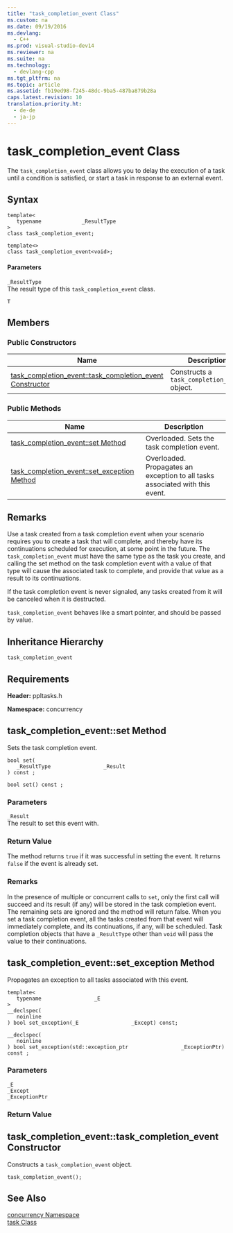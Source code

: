 ```yaml
---
title: "task_completion_event Class"
ms.custom: na
ms.date: 09/19/2016
ms.devlang: 
  - C++
ms.prod: visual-studio-dev14
ms.reviewer: na
ms.suite: na
ms.technology: 
  - devlang-cpp
ms.tgt_pltfrm: na
ms.topic: article
ms.assetid: fb19ed98-f245-48dc-9ba5-487ba879b28a
caps.latest.revision: 10
translation.priority.ht: 
  - de-de
  - ja-jp
---
```

# task_completion_event Class
The             `task_completion_event` class allows you to delay the execution of a task until a condition is satisfied, or start a task in response to an external event.  
  
## Syntax  
  
```  
template<  
   typename             _ResultType  
>  
class task_completion_event;  
  
template<>  
class task_completion_event<void>;  
```  
  
#### Parameters  
 `_ResultType`  
 The result type of this                         `task_completion_event` class.  
  
 `T`  
  
## Members  
  
### Public Constructors  
  
|Name|Description|  
|----------|-----------------|  
|[task_completion_event::task_completion_event Constructor](#task_completion_event__task_completion_event_constructor)|Constructs a                                         `task_completion_event` object.|  
  
### Public Methods  
  
|Name|Description|  
|----------|-----------------|  
|[task_completion_event::set Method](#task_completion_event__set_method)|Overloaded. Sets the task completion event.|  
|[task_completion_event::set_exception Method](#task_completion_event__set_exception_method)|Overloaded. Propagates an exception to all tasks associated with this event.|  
  
## Remarks  
 Use a task created from a task completion event when your scenario requires you to create a task that will complete, and thereby have its continuations scheduled for execution, at some point in the future. The                 `task_completion_event` must have the same type as the task you create, and calling the set method on the task completion event with a value of that type will cause the associated task to complete, and provide that value as a result to its continuations.  
  
 If the task completion event is never signaled, any tasks created from it will be canceled when it is destructed.  
  
 `task_completion_event` behaves like a smart pointer, and should be passed by value.  
  
## Inheritance Hierarchy  
 `task_completion_event`  
  
## Requirements  
 **Header:** ppltasks.h  
  
 **Namespace:** concurrency  
  
##  <a name="task_completion_event__set_method"></a>  task_completion_event::set Method  
 Sets the task completion event.  
  
```  
bool set(  
   _ResultType                 _Result  
) const ;  
  
bool set() const ;  
```  
  
### Parameters  
 `_Result`  
 The result to set this event with.  
  
### Return Value  
 The method returns                         `true` if it was successful in setting the event. It returns                         `false` if the event is already set.  
  
### Remarks  
 In the presence of multiple or concurrent calls to                         `set`, only the first call will succeed and its result (if any) will be stored in the task completion event. The remaining sets are ignored and the method will return false. When you set a task completion event, all the tasks created from that event will immediately complete, and its continuations, if any, will be scheduled. Task completion objects that have a                         `_ResultType` other than                         `void` will pass the value                          to their continuations.  
  
##  <a name="task_completion_event__set_exception_method"></a>  task_completion_event::set_exception Method  
 Propagates an exception to all tasks associated with this event.  
  
```  
template<  
   typename                 _E  
>  
__declspec(  
   noinline  
) bool set_exception(_E                 _Except) const;  
  
__declspec(  
   noinline  
) bool set_exception(std::exception_ptr                 _ExceptionPtr) const ;  
```  
  
### Parameters  
 `_E`  
 `_Except`  
 `_ExceptionPtr`  
  
### Return Value  
  
##  <a name="task_completion_event__task_completion_event_constructor"></a>  task_completion_event::task_completion_event Constructor  
 Constructs a                 `task_completion_event` object.  
  
```  
task_completion_event();  
```  
  
## See Also  
 [concurrency Namespace](../vs140/concurrency-Namespace.md)   
 [task Class](assetId:///5389e8a5-5038-40b6-844a-55e9b58ad35f)